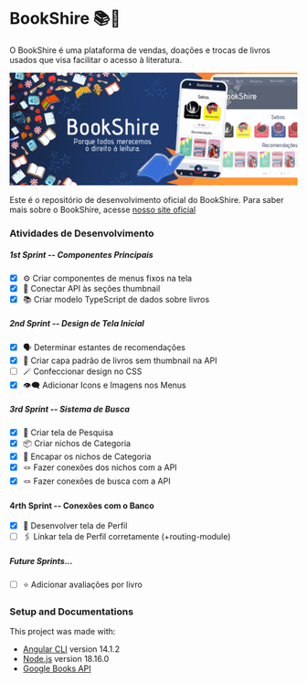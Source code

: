 # BookShire 📚🌳

O BookShire é uma plataforma de vendas, doações e trocas de livros usados que visa facilitar o acesso à literatura.

![Banner Informativo do BookShire](/src/assets/banner.png)

Este é o repositório de desenvolvimento oficial do BookShire. Para saber mais sobre o BookShire, acesse [nosso site oficial](https://bookshire.vercel.app/)

### Atividades de Desenvolvimento

##### 1st Sprint -- Componentes Principais
- [x] ⚙️ Criar componentes de menus fixos na tela
- [x] 🔗 Conectar API às seções thumbnail
- [x] 📚 Criar modelo TypeScript de dados sobre livros

##### 2nd Sprint -- Design de Tela Inicial
- [x] 🗣️ Determinar estantes de recomendações 
- [x] 📘 Criar capa padrão de livros sem thumbnail na API
- [ ] 🪄 Confeccionar design no CSS 
- [x] 👁️‍🗨️ Adicionar Icons e Imagens nos Menus

##### 3rd Sprint -- Sistema de Busca
- [x] 🔎 Criar tela de Pesquisa
- [x] 📦 Criar nichos de Categoria
- [x] 💟 Encapar os nichos de Categoria
- [x] 🪢 Fazer conexões dos nichos com a API
- [x] 🪢 Fazer conexões de busca com a API

#### 4rth Sprint -- Conexões com o Banco
- [x] 👤 Desenvolver tela de Perfil
- [ ] 🖇️ Linkar tela de Perfil corretamente (+routing-module)

##### Future Sprints...
- [ ] ⭐ Adicionar avaliações por livro 

### Setup and Documentations
This project was made with:
- [Angular CLI](https://github.com/angular/angular-cli) version 14.1.2
- [Node.js](https://nodejs.org/en/docs) version 18.16.0
- [Google Books API](https://developers.google.com/books) 
